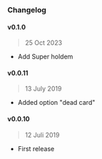 ### Changelog

#### v0.1.0
> 25 Oct 2023
- Add Super holdem

#### v0.0.11
> 13 July 2019
- Added option "dead card"

#### v0.0.10
> 12 Juli 2019
- First release
